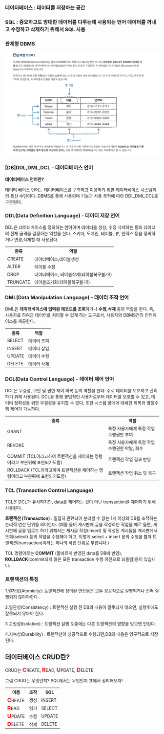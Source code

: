 <!-- css -->
<style>
.red_txt { color:#ff0000; font-size:18px; }
</style>

<div class="concept concept01">
  <h3>데이터베이스 : 데이터를 저장하는 공간</h3>
  <h3>SQL : 중요하고도 방대한 데이터를 다루는데 사용되는 언어 데이터를 꺼내고 수정하고 삭제하기 위해서 SQL 사용</h3>
  <h3>관계형 DBMS</h3>
  <img src="images/sql_rdbms.png" alt="">
  <h3><strong>[DB]DDL,DML,DCL - 데이터베이스 언어</strong></h3>
  <p><strong>데이터베이스 언어란?</strong></p>
  <p>데이터 베이스 언어는 데이터베이스를 구축하고 이용하기 위한 데이터베이스 시스템과의 통신 수단이다. DBMS를 통해 사용되며 기능과 사용 목적에 따라 DDL,DML,DCL로 구분된다.</p>
  <div class="db_desc db_desc_01">
    <h3>DDL(Data Definition Language) - 데이터 저장 언어</h3>
    <p>DDL은 데이터베이스를 정의하는 언어이며 데이터를 생성, 수정 삭제하는 등의 데이터의 전체 골격을 결정하는 역할을 한다. 스키마, 도메인, 테이블, 뷰, 인덱스 등을 정의하거나 변경,삭제할 때 사용된다.</p>
    <table>
      <tr>
        <th>종류</th>
        <th>역할</th>
          <tr>
            <td>CREATE</td>
            <td>데이터베이스,테이블생성</td>
          </tr>
          <tr>
            <td>ALTER</td>
            <td>테이블 수정</td>
          </tr>
          <tr>
            <td>DROP</td>
            <td>데이터베이스, 테이블삭제(테이블복구불가!)</td>
          </tr>
          <tr>
            <td>TRUNCATE</td>
            <td>테이블초기화(테이블복구불가!)</td>
          </tr>
      </tr>
    </table>
  </div>
  <div class="db_desc db_desc_02">
    <h3><strong>DML(Data Manipulation Language) - 데이터 조작 언어</strong></h3>
    <p>DML은 <strong>데이터베이스에 입력된 레코드를 조회</strong>하거나 <strong>수정,삭제</strong> 등의 역할을 한다. 즉, 사용자로 하여금 데이터를 처리할 수 있게 하는 도구로서, 사용자와 DBMS간의 인터페이스를 제공한다.</p>
    <table>
      <tr>
        <th>종류</th>
        <th>역할</th>
          <tr>
            <td>SELECT</td>
            <td>데이터 조회</td>
          </tr>
          <tr>
            <td>INSERT</td>
            <td>데이터 삽입</td>
          </tr>
          <tr>
            <td>UPDATE</td>
            <td>데이터 수정</td>
          </tr>
          <tr>
            <td>DELETE</td>
            <td>데이터 삭제</td>
          </tr>
      </tr>
    </table>
  </div>
  <div class="dbdesc dbdesc_03">
    <h3><strong>DCL(Data Control Language) - 데이터 제어 언어</strong></h3>
    <p>DCL은 무결성, 보안 및 권한 제어 회복 등의 역할을 한다. 주로 데이터를 보호하고 관리하기 위해 사용된다. DCL을 통해 불법적인 사용자로부터 데이터를 보호할 수 있고, 데이터 정확성을 위한 무결성을 유지할 수 있다, 또한 시스템 장애에 대비한 회복과 병행수행 제어가 가능하다.</p>
    <table>
      <tr>
        <th>종류</th>
        <th>역할</th>
          <tr>
            <td>GRANT</td>
            <td>특정 사용자에게 특정 작업 수행권만 부여</td>
          </tr>
          <tr>
            <td>REVOKE</td>
            <td>특정 사용자에게 특정 작업 수행권한 박탈, 회수</td>
          </tr>
          <tr>
            <td>COMMIT (TCL이라고하여 트랜잭션을 제어하는 명령어라고 부분뒤에 표현되기도함)</td>
            <td>트랜잭션 작업 결과 반영</td>
          </tr>
          <tr>
            <td>ROLLBACK (TCL이라고하여 트랜잭션을 제어하는 명령어라고 부분뒤에 표현되기도함)</td>
            <td>트랜잭션 작업 취소 및 복구</td>
          </tr>
      </tr>
    </table>
  </div>
  <div class="dbdesc dbdesc_04">
    <h3><strong>TCL (Transaction Control Language)</strong></h3>
    <p>TCL은 DCL과 유사하지만, data를 제어하는 것이 아닌 transaction을 제어하기 위해 사용된다.</p>
    <p><strong>트랜잭션 (Transaction)</strong> : 밀접히 관련되어 분리할 수 없는 1개 이상의 DB를 조작하는 논리적 연산 단위를 의미한다. (예를 들어 게시판에 글을 작성하는 작업을 예로 들면, 게시판에 글을 업로드 하기 위해서는 게시글 작성(insert) 및 작성된 게시들을 게시판에서 조회(select) 등의 작업을 수행해야 하고, 이렇게 select + insert 문의 수행을 합쳐 트랜잭션(transaction)이라는 하나의 작업 단위로 부릅니다.)</p>
    <p>TCL 명령어로는 <strong>COMMIT</strong> (올바르게 반영된 data를 DB에 반영), <strong>ROLLBACK</strong>(commit되지 않은 모든 transaction 수행 이전으로 되돌림)등이 있습니다.</p>
    <h3>트랜잭션의 특징</h3>
    <p>1.원자성(Atomicity): 트랜잭션에 정의된 연산들은 모두 성공적으로 실행되거나 전혀 실행되지 않아야한다.</p>
    <p>2.일관성(Consistency) : 트랜잭션 실행 전 DB의 내용이 잘못되지 않으면, 실행후에도 잘못되지 않아야 한다.</p>
    <p>3.고립성(Isolation) : 트랜잭션 실행 도중에는 다른 트랜잭션의 영향을 받으면 안된다.</p>
    <p>4.지속성(Durability) : 트랜잭션이 성공적으로 수행되면,DB의 내용은 영구적으로 저장된다.</p>
  </div>
</div>

<div class="concept concept_02">
  <h2>데이터베이스 CRUD란?</h2>
  <p>CRUD는 <strong class="red_txt">C</strong>REATE, <strong class="red_txt">R</strong>EAD, <strong class="red_txt">U</strong>PDATE, <strong class="red_txt">D</strong>ELETE</p>
  <p>그럼 CRUD는 무엇인지? SQL에서는 무엇인지 표에서 정리해보자!</p>
  <table>
    <tr>
      <th>이름</th>
      <th>조작</th>
      <th>SQL</th>
    </tr>
    <tr>
      <td><strong class="red_txt">C</strong>REATE</td>
      <td>생성</td>
      <td>INSERT</td>
    </tr>
    <tr>
      <td><strong class="red_txt">R</strong>EAD</td>
      <td>읽기</td>
      <td>SELECT</td>
    </tr>
    <tr>
      <td><strong class="red_txt">U</strong>PDATE</td>
      <td>수정</td>
      <td>UPDATE</td>
    </tr>
    <tr>
      <td><strong class="red_txt">D</strong>ELETE</td>
      <td>삭제</td>
      <td>DELETE</td>
    </tr>
  </table>
</div>











<!-- script -->
<script>

</script>























